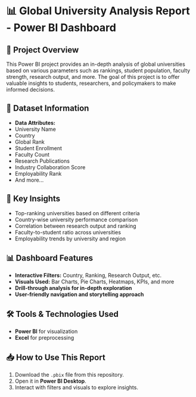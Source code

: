 # 📊 Global University Analysis Report - Power BI Dashboard

## 📌 Project Overview
This Power BI project provides an in-depth analysis of global universities based on various parameters such as rankings, student population, faculty strength, research output, and more. The goal of this project is to offer valuable insights to students, researchers, and policymakers to make informed decisions.

## 📂 Dataset Information
  - **Data Attributes:**
  - University Name
  - Country
  - Global Rank
  - Student Enrollment
  - Faculty Count
  - Research Publications
  - Industry Collaboration Score
  - Employability Rank
  - And more...

## 🎯 Key Insights
- Top-ranking universities based on different criteria
- Country-wise university performance comparison
- Correlation between research output and ranking
- Faculty-to-student ratio across universities
- Employability trends by university and region

## 📊 Dashboard Features
- **Interactive Filters:** Country, Ranking, Research Output, etc.
- **Visuals Used:** Bar Charts, Pie Charts, Heatmaps, KPIs, and more
- **Drill-through analysis for in-depth exploration**
- **User-friendly navigation and storytelling approach**

## 🛠️ Tools & Technologies Used
- **Power BI** for visualization
- **Excel** for preprocessing

## 📥 How to Use This Report
1. Download the `.pbix` file from this repository.
2. Open it in **Power BI Desktop**.
3. Interact with filters and visuals to explore insights.
